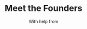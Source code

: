 ---
templateKey: 'team-page'
path: /team
title: Meet the Founders
secondary: Legal Advisory Board
subtitle: With help from
banner: /img/logos/tepper-logo.png
bios:
  main:
    - name: Dr. Gary D. Fleischer
      description: >-
        Co-founder / Product Management>-
        Practicing Orthopedic Spine Surgeon>-
        Has served on 5 medical device company advisory boards>-
        US Army LTC (For), FST Commander,>-
        Combat Support Hospital Deputy Commander
      image: /img/team/gary-fleischer.jpg
    - name: Hal Spitz
      description: >-
        Co-founder / CEO & Engineering>-
        30-year product development, Engineering, & CTO>-
        Co-founded 3 companies including medApprise
      image: /img/team/hal-spitz.jpg
  legal:
    - name: Suzanne CM McDonough, Esq.
      description: >-
        Boston, MA>-
        Plaintiffs’ Litigation
      image: /img/team/suzanne-mcdonough.jpg
    - name: Peter Meyer, Esq.
      description: >-
        Concord, NH>-
        Medical Malpractice Defense Litigation
      image: /img/team/peter-meyer.jpg
  support:
    - name: Jahmiah Guillory
      description: >-
        Entrepreneur / Visionary | MBA CMU | Operations Management>-
        Operations Manager - JCI - Fire protection / Electronics - $30M P&L
      image: /img/team/jahmiah-guillory.jpg
    - name: Tunde Ajayi
      description: >-
        Entrepreneur | MBA CMU | Operations Projection Management | Innovator>-
        Rice Energy - VP Well Construction | $500M annual construction spend>-
        High Road Resources | VP Well Construction | Board member | Apollo Global Mgmt Startup | Exited 2021>-
        Co-founder - Silver Creek Services | $40M annual revenue | exited 2016>-
        Co-founder - Integrity Slickline Services | $7M annual revenue | exited 2021
      image: /img/team/tunde-ajayi.jpg
    - name: Jen MacDonald
      description: >-
        Entrepreneur | MBA CMU>-
        Software Engineer - Five9
      image: /img/team/jen-macdonald.jpg
    - name: Luke Miller
      description: >-
        Luke Miller brings over six years of experience designing, building, and operating cloud services at Amazon Web Services. He combines his software engineering and business prowess with his personal experiences to build innovative solution for the healthcare industry. Luke received his B.S. in Computer Science Engineering at Bucknell University and will receive his Master of Business Administration degree from Carnegie Mellon University Tepper School of Business in May 2023.
      image: /img/team/luke-miller.jpg
    - name: Sofia Eliseeva
      description: >-
        Currently -> Software Engineer at TeamViewer.>-
        Designs and builds solutions for mobile and smartglass devices.>-
        Formerly, Software Engineer at Upskill (acquired by TeamViewer 2021)
      image: /img/team/sofia-eliseeva.jpg
    - name: Sam Campbell
      description: >-
        Sam is a veteran of the aerospace industry and is currently working as a program manager at ABSL Space Products managing batteries for space environments. He has degrees in aerospace engineering and mechanical engineering, and holds his professional engineering license.
      image: /img/team/sam-campbell.jpg
    - name: Jason DiVenere
      description: >-
        Entrepreneur, Aerospace Engineer & Pilot Pursuing MBA to Help Launch the New Space Industry
      image: /img/team/jason-divenere.jpg
---